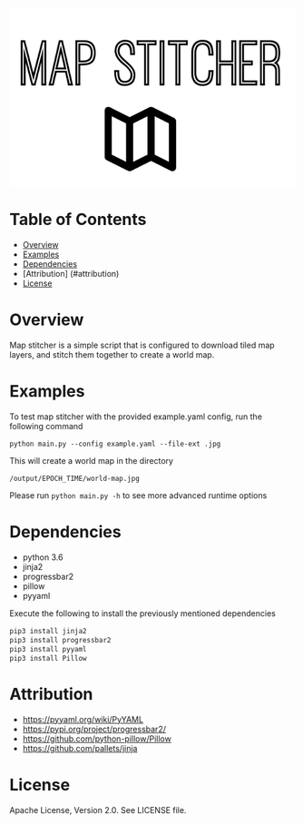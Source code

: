 ![Map Stitcher](./assets/logo.png)

# Table of Contents

- [Overview](#overview)
- [Examples](#examples)
- [Dependencies](#dependencies)
- [Attribution] (#attribution)
- [License](#license)

# Overview
Map stitcher is a simple script that is configured to download tiled map layers, and stitch them together to create a world map.

# Examples
To test map stitcher with the provided example.yaml config, run the following command
```
python main.py --config example.yaml --file-ext .jpg
```

This will create a world map in the directory
```
/output/EPOCH_TIME/world-map.jpg
```

Please run ```python main.py -h``` to see more advanced runtime options

# Dependencies
* python 3.6
* jinja2
* progressbar2
* pillow
* pyyaml

Execute the following to install the previously mentioned dependencies

```
pip3 install jinja2
pip3 install progressbar2
pip3 install pyyaml
pip3 install Pillow
```

# Attribution
* <https://pyyaml.org/wiki/PyYAML>
* <https://pypi.org/project/progressbar2/>
* <https://github.com/python-pillow/Pillow>
* <https://github.com/pallets/jinja>

# License
Apache License, Version 2.0. See LICENSE file.